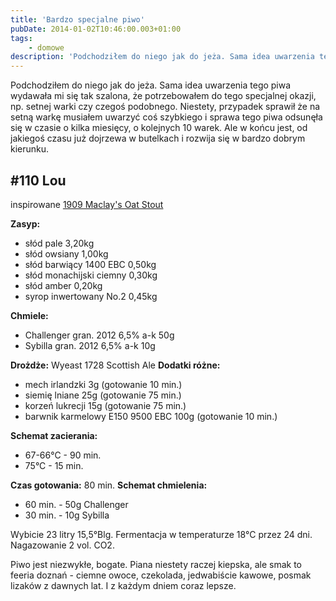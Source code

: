 ```yaml
---
title: 'Bardzo specjalne piwo'
pubDate: 2014-01-02T10:46:00.003+01:00
tags:
    - domowe
description: 'Podchodziłem do niego jak do jeża. Sama idea uwarzenia tego piwa wydawała mi się tak szalona, że potrzebowałem do tego specjalnej okazji, np. setnej warki czy czegoś podobnego. Niestety, przypadek sprawił że na setną warkę musiałem uwarzyć coś szybkiego i sprawa tego piwa odsunęła się w czasie o kilka miesięcy, o kolejnych 10 warek. Ale w końcu jest, od jakiegoś czasu już dojrzewa w butelkach i rozwija się w bardzo dobrym kierunku.'
---
```


Podchodziłem do niego jak do jeża. Sama idea uwarzenia tego piwa wydawała mi się tak szalona, że potrzebowałem do tego specjalnej okazji, np. setnej warki czy czegoś podobnego. Niestety, przypadek sprawił że na setną warkę musiałem uwarzyć coś szybkiego i sprawa tego piwa odsunęła się w czasie o kilka miesięcy, o kolejnych 10 warek. Ale w końcu jest, od jakiegoś czasu już dojrzewa w butelkach i rozwija się w bardzo dobrym kierunku.

## \#110 Lou

inspirowane [1909 Maclay's Oat Stout](http://barclayperkins.blogspot.com/2012/06/lets-brew-wednesday-1909-maclays.html)

**Zasyp:**

-   słód pale 3,20kg
-   słód owsiany 1,00kg
-   słód barwiący 1400 EBC 0,50kg
-   słód monachijski ciemny 0,30kg
-   słód amber 0,20kg
-   syrop inwertowany No.2 0,45kg

**Chmiele:**

-   Challenger gran. 2012 6,5% a-k 50g
-   Sybilla gran. 2012 6,5% a-k 10g

**Drożdże:** Wyeast 1728 Scottish Ale
**Dodatki różne:**

-   mech irlandzki 3g (gotowanie 10 min.)
-   siemię lniane 25g (gotowanie 75 min.)
-   korzeń lukrecji 15g (gotowanie 75 min.)
-   barwnik karmelowy E150 9500 EBC 100g (gotowanie 10 min.)

**Schemat zacierania:**

-   67-66°C - 90 min.
-   75°C - 15 min.

**Czas gotowania:** 80 min.
**Schemat chmielenia:**

-   60 min. - 50g Challenger
-   30 min. - 10g Sybilla

Wybicie 23 litry 15,5°Blg. Fermentacja w temperaturze 18°C przez 24 dni.
Nagazowanie 2 vol. CO2.

Piwo jest niezwykłe, bogate. Piana niestety raczej kiepska, ale smak to feeria doznań - ciemne owoce, czekolada, jedwabiście kawowe, posmak lizaków z dawnych lat. I z każdym dniem coraz lepsze.
